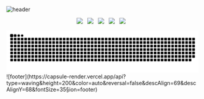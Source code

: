 ![header](https://capsule-render.vercel.app/api?type=venom&height=200&color=auto&text=어제보다%20나은%20오늘의%20나&reversal=false&descAlign=69&descAlignY=68&fontSize=35)

<p align="center">
<img src="https://img.shields.io/badge/SpringBoot-6DB33F?style=flat-square&logo=SpringBoot&logoColor=white"/></a> &nbsp
<img src="https://img.shields.io/badge/Java-007396?style=flat-square&logo=Java&logoColor=white"/></a> &nbsp
<img src="https://img.shields.io/badge/Node.js-339933?style=flat-square&logo=Node.js&logoColor=white"/></a> &nbsp
<img src="https://img.shields.io/badge/PostgreSQL-4479A1?style=flat-square&logo=PostgreSQL&logoColor=white"/></a> &nbsp
<img src="https://img.shields.io/badge/Amazon AWS-232F3E?style=flat-square&logo=Amazon%20AWS&logoColor=white"/></a> &nbsp
</p>

<picture>
  <source
    media="(prefers-color-scheme: dark)"
    srcset="https://raw.githubusercontent.com/cjs1301/cjs1301/output/github-contribution-grid-snake-dark.svg"
  />
  <source
    media="(prefers-color-scheme: light)"
    srcset="https://raw.githubusercontent.com/cjs1301/cjs1301/output/github-contribution-grid-snake.svg"
  />
  <img
    alt="github contribution grid snake animation"
    src="https://raw.githubusercontent.com/cjs1301/cjs1301/output/github-contribution-grid-snake.svg"
  />
</picture>
![footer](https://capsule-render.vercel.app/api?type=waving&height=200&color=auto&reversal=false&descAlign=69&descAlignY=68&fontSize=35&section=footer)
